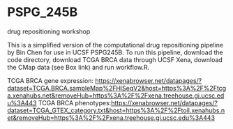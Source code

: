 # PSPG_245B
drug repositioning workshop

This is a simplified version of the computational drug repositioning pipeline by Bin Chen for use in UCSF PSPG245B. To run this pipeline, download the code directory, download TCGA BRCA data through UCSF Xena, download the CMap data (see Box link) and run workflow.R.

TCGA BRCA gene expression: https://xenabrowser.net/datapages/?dataset=TCGA.BRCA.sampleMap%2FHiSeqV2&host=https%3A%2F%2Ftcga.xenahubs.net&removeHub=https%3A%2F%2Fxena.treehouse.gi.ucsc.edu%3A443
TCGA BRCA phenotypes:https://xenabrowser.net/datapages/?dataset=TCGA_GTEX_category.txt&host=https%3A%2F%2Ftoil.xenahubs.net&removeHub=https%3A%2F%2Fxena.treehouse.gi.ucsc.edu%3A443
